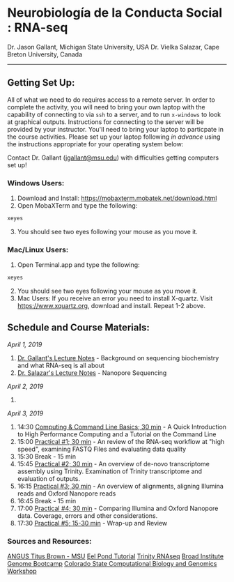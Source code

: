 # Neurobiología de la Conducta Social : RNA-seq
Dr. Jason Gallant, Michigan State University, USA
Dr. Vielka Salazar, Cape Breton University, Canada
****

## Getting Set Up:
All of what we need to do requires access to a remote server.  In order to complete the activity, you will need to bring your own laptop with the capability of connecting to via `ssh` to a server, and to run `x-windows` to look at graphical outputs.  Instructions for connecting to the server will be provided by your instructor.  You'll need to bring your laptop to particpate in the course activities.  Please set up your laptop following *in advance* using the instructions appropriate for your operating system below:

Contact Dr. Gallant (jgallant@msu.edu) with difficulties getting computers set up!

### Windows Users:
1. Download and Install:
https://mobaxterm.mobatek.net/download.html
2. Open MobaXTerm and type the following:
```bash
xeyes
```
3. You should see two eyes following your mouse as you move it.

### Mac/Linux Users:
1. Open Terminal.app and type the following:
```bash
xeyes
```
2. You should see two eyes following your mouse as you move it.
3. Mac Users: If you receive an error you need to install X-quartz.  Visit https://www.xquartz.org, download and install.  Repeat 1-2 above.

## Schedule and Course Materials:
*April 1, 2019*
1. [Dr. Gallant's Lecture Notes](introduction.md) - Background on sequencing biochemistry and what RNA-seq is all about
2. [Dr. Salazar's Lecture Notes]() - Nanopore Sequencing

*April 2, 2019*
1. <INSERT HERE>

*April 3, 2019*

1. 14:30 [Computing & Command Line Basics; 30 min](computing.md) - A Quick Introduction to High Performance Computing and a Tutorial on the Command Line
2. 15:00 [Practical #1; 30 min](reads_and_qc.md) - An review of the RNA-seq workflow at "high speed", examining FASTQ Files and evaluating data quality
3. 15:30  Break - 15 min
4. 15:45 [Practical #2; 30 min](transcriptome_assembly.md) - An overview of de-novo transcriptome assembly using Trinity.  Examination of Trinity transcriptome and evaluation of outputs.
5. 16:15 [Practical #3; 30 min](read_alignment.md) - An overview of alignments, aligning Illumina reads and Oxford Nanopore reads
6. 16:45 Break - 15 min
7. 17:00 [Practical #4; 30 min](nanopore_vs_illumina.md) - Comparing Illumina and Oxford Nanopore data.  Coverage, errors and other considerations.
8. 17:30 [Practical #5; 15-30 min](wrap-up.md) - Wrap-up and Review

### Sources and Resources:
[ANGUS Titus Brown - MSU](http://ged.msu.edu/angus/index.html)
[Eel Pond Tutorial](https://khmer-protocols.readthedocs.org/en/v0.8.4/mrnaseq/index.html)
[Trinity RNAseq](http://trinityrnaseq.sourceforge.net)
[Broad Institute Genome Bootcamp](http://www.broadinstitute.org/scientific-community/science/platforms/genome-sequencing/broadillumina-genome-analyzer-boot-camp)
[Colorado State Computational Biology and Genomics Workshop](https://dbsloan.github.io/TS2018/)
